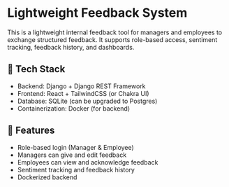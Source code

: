 
# Lightweight Feedback System

This is a lightweight internal feedback tool for managers and employees to exchange structured feedback. It supports role-based access, sentiment tracking, feedback history, and dashboards.

## 🔧 Tech Stack

- Backend: Django + Django REST Framework
- Frontend: React + TailwindCSS (or Chakra UI)
- Database: SQLite (can be upgraded to Postgres)
- Containerization: Docker (for backend)

## 🚀 Features

- Role-based login (Manager & Employee)
- Managers can give and edit feedback
- Employees can view and acknowledge feedback
- Sentiment tracking and feedback history
- Dockerized backend
